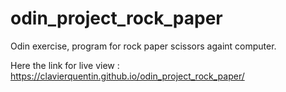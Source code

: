 # odin_project_rock_paper
Odin exercise, program for rock paper scissors againt computer.

Here the link for live view : https://clavierquentin.github.io/odin_project_rock_paper/
